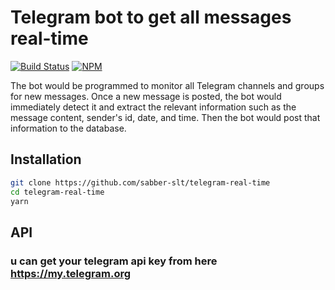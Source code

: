 # Telegram bot to get all messages real-time

[![Build Status](https://travis-ci.com/chrisvxd/puppeteer-social-image.svg?branch=master)](https://travis-ci.com/chrisvxd/puppeteer-social-image) [![NPM](https://img.shields.io/npm/v/puppeteer-social-image.svg)](https://www.npmjs.com/package/puppeteer-social-image)

The bot would be programmed to monitor all Telegram channels and groups for new messages. Once a new message is posted, the bot would immediately detect it and extract the relevant information such as the message content, sender's id, date, and time. Then the bot would post that information to the database.

## Installation

```sh
git clone https://github.com/sabber-slt/telegram-real-time
cd telegram-real-time
yarn
```

## API

### u can get your telegram api key from here <https://my.telegram.org>
